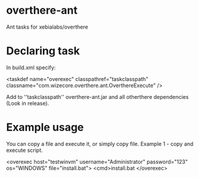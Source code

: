 overthere-ant
=============

Ant tasks for xebialabs/overthere

Declaring task
==============

In build.xml specify:

  &lt;taskdef name="overexec" classpathref="taskclasspath" classname="com.wizecore.overthere.ant.OverthereExecute" /&gt;
  
Add to ''taskclasspath'' overthere-ant.jar and all otherthere dependencies (Look in release).
  
Example usage
=============

You can copy a file and execute it, or simply copy file.
Example 1 - copy and execute script.

  &lt;overexec host="testwinvm" username="Administrator" password="123" os="WINDOWS" file="install.bat">
    &lt;cmd>install.bat</cmd>
  &lt;/overexec>

